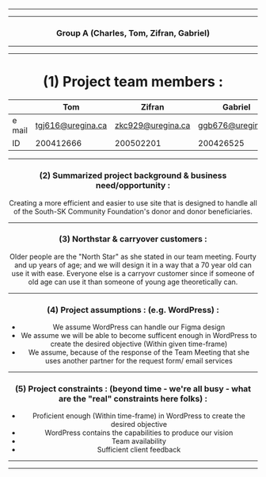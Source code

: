___________________________________________________________________________________________________________________________________________________________________
___________________________________________________________________________________________________________________________________________________________________
                                                         
<div align="center">
<h3>Group A (Charles, Tom, Zifran, Gabriel) </h3>
                                                          
___________________________________________________________________________________________________________________________________________________________________
___________________________________________________________________________________________________________________________________________________________________

# (1) Project team members :
  
  |      | Tom | Zifran | Gabriel | Charles |
  |------|-----|--------|---------|---------|
  |e mail|tgj616@uregina.ca|zkc929@uregina.ca|ggb676@uregina.ca| ??????? |
  |ID| 200412666| 200502201 | 200426525| ?????? |

_____________________________________________________________________

<div align="center">
<h3>(2)        Summarized project background & business need/opportunity : </h3>

Creating a more efficient and easier to use site that is designed to handle all of the South-SK Community Foundation's donor and donor beneficiaries. 


_____________________________________________________________________

<div align="center">
<h3>(3)        Northstar & carryover customers : </h3>

Older people are the "North Star" as she stated in our team meeting. 
Fourty and up years of age; and we will design it in a way that a 70 year old can use it with ease. 
Everyone else is a carryovr customer since if someone of old age can use it than someone of young age theoretically can.


_____________________________________________________________________

<div align="center">
<h3>(4)        Project assumptions : (e.g. WordPress) : </h3>

- We assume WordPress can handle our Figma design
- We assume we will be able to become sufficent enough in WordPress to create the desired objective (Within given time-frame)
- We assume, because of the response of the Team Meeting that she uses another partner for the request form/ email services



_____________________________________________________________________

<div align="center">
<h3>(5)        Project constraints : (beyond time - we're all busy - what are the "real" constraints here folks) : </h3>

- Proficient enough (Within time-frame) in WordPress to create the desired objective
- WordPress contains the capabilities to produce our vision
- Team availability
- Sufficient client feedback

_____________________________________________________________________


__________________________________________________________________________________________________________________________________________________________
